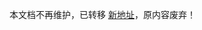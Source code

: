 <!--
 * @Descripttion:
 * @version:
 * @Author: Carl
 * @Date: 2020-10-30 15:10:44
 * @LastEditors: Carl
 * @LastEditTime: 2021-12-10 17:46:01
-->

本文档不再维护，已转移 [新地址](https://coolkit-technologies.github.io/eWeLink-API/)，原内容废弃！
